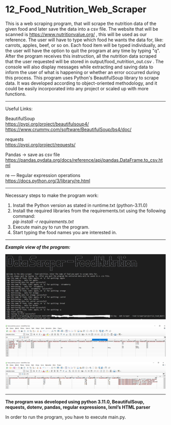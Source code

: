 # 12_Food_Nutrition_Web_Scraper
This is a web scraping program, that will scrape the nutrition data of the given food and later save the data into a csv file. The website that will be scanned is https://www.nutritionvalue.org/ , this will be used as our reference. The user will have to type which food he wants the data for, like: carrots, apples, beef, or so on. Each food item will be typed individually, and the user will have the option to quit the program at any time by typing "q". After the program receives this instruction, all the nutrition data scraped that the user requested will be stored in output/food_nutrition_out.csv . The console will also display messages while extracting and saving data to inform the user of what is happening or whether an error occurred during this process. This program uses Python's BeautifulSoup library to scrape data. It was developed according to object-oriented methodology, and it could be easily incorporated into any project or scaled up with more functions.

 
---


Useful Links:</br> 

BeautifulSoup</br>
https://pypi.org/project/beautifulsoup4/</br>
https://www.crummy.com/software/BeautifulSoup/bs4/doc/</br> 

requests</br> 
https://pypi.org/project/requests/</br>

Pandas -> save as csv file</br>
https://pandas.pydata.org/docs/reference/api/pandas.DataFrame.to_csv.html</br>

re — Regular expression operations</br>
https://docs.python.org/3/library/re.html</br>
 

---


Necessary steps to make the program work:</br>

1. Install the Python version as stated in runtime.txt (python-3.11.0)</br>
2. Install the required libraries from the requirements.txt using the following command: </br>
*pip install -r requirements.txt*</br>
3. Execute main.py to run the program.</br>
4. Start typing the food names you are interested in.</br>

---

***Example view of the program:***</br>

![Screenshot](docs/img/1_img.png)

![Screenshot](docs/img/02_img.png)

![Screenshot](docs/img/03_img.png)

---


**The program was developed using python 3.11.0, BeautifulSoup, requests, dotenv, pandas, regular expressions, lxml’s HTML parser**


In order to run the program, you have to execute main.py.


